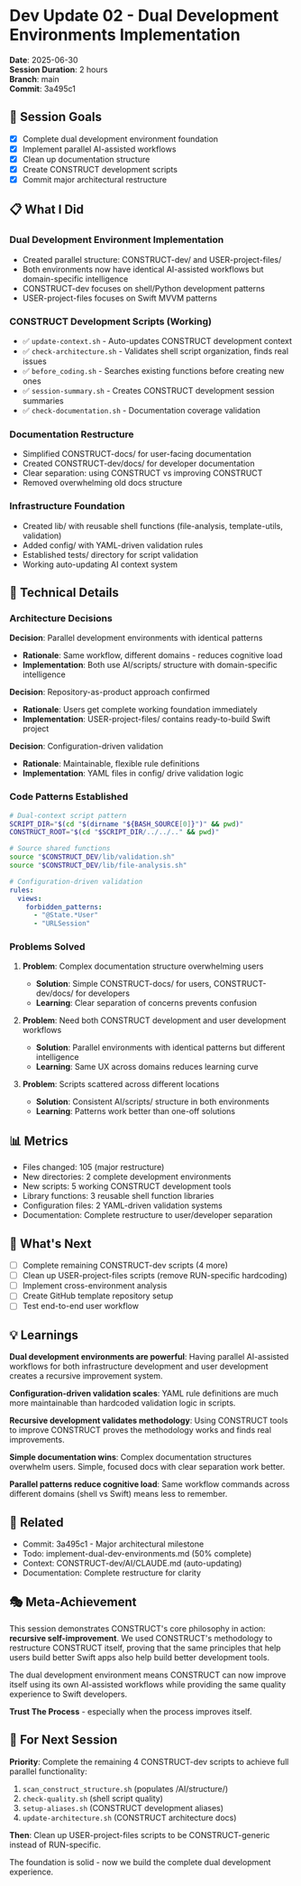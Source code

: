 # Dev Update 02 - Dual Development Environments Implementation

**Date**: 2025-06-30  
**Session Duration**: 2 hours  
**Branch**: main  
**Commit**: 3a495c1

## 🎯 Session Goals
- [x] Complete dual development environment foundation
- [x] Implement parallel AI-assisted workflows 
- [x] Clean up documentation structure
- [x] Create CONSTRUCT development scripts
- [x] Commit major architectural restructure

## 📋 What I Did

### Dual Development Environment Implementation
- Created parallel structure: CONSTRUCT-dev/ and USER-project-files/
- Both environments now have identical AI-assisted workflows but domain-specific intelligence
- CONSTRUCT-dev focuses on shell/Python development patterns
- USER-project-files focuses on Swift MVVM patterns

### CONSTRUCT Development Scripts (Working)
- ✅ `update-context.sh` - Auto-updates CONSTRUCT development context
- ✅ `check-architecture.sh` - Validates shell script organization, finds real issues
- ✅ `before_coding.sh` - Searches existing functions before creating new ones
- ✅ `session-summary.sh` - Creates CONSTRUCT development session summaries
- ✅ `check-documentation.sh` - Documentation coverage validation

### Documentation Restructure
- Simplified CONSTRUCT-docs/ for user-facing documentation
- Created CONSTRUCT-dev/docs/ for developer documentation
- Clear separation: using CONSTRUCT vs improving CONSTRUCT
- Removed overwhelming old docs structure

### Infrastructure Foundation
- Created lib/ with reusable shell functions (file-analysis, template-utils, validation)
- Added config/ with YAML-driven validation rules
- Established tests/ directory for script validation
- Working auto-updating AI context system

## 🔧 Technical Details

### Architecture Decisions

**Decision**: Parallel development environments with identical patterns
- **Rationale**: Same workflow, different domains - reduces cognitive load
- **Implementation**: Both use AI/scripts/ structure with domain-specific intelligence

**Decision**: Repository-as-product approach confirmed
- **Rationale**: Users get complete working foundation immediately
- **Implementation**: USER-project-files/ contains ready-to-build Swift project

**Decision**: Configuration-driven validation
- **Rationale**: Maintainable, flexible rule definitions
- **Implementation**: YAML files in config/ drive validation logic

### Code Patterns Established

```bash
# Dual-context script pattern
SCRIPT_DIR="$(cd "$(dirname "${BASH_SOURCE[0]}")" && pwd)"
CONSTRUCT_ROOT="$(cd "$SCRIPT_DIR/../../.." && pwd)"

# Source shared functions
source "$CONSTRUCT_DEV/lib/validation.sh"
source "$CONSTRUCT_DEV/lib/file-analysis.sh"
```

```yaml
# Configuration-driven validation
rules:
  views:
    forbidden_patterns:
      - "@State.*User"
      - "URLSession"
```

### Problems Solved

1. **Problem**: Complex documentation structure overwhelming users
   - **Solution**: Simple CONSTRUCT-docs/ for users, CONSTRUCT-dev/docs/ for developers
   - **Learning**: Clear separation of concerns prevents confusion

2. **Problem**: Need both CONSTRUCT development and user development workflows
   - **Solution**: Parallel environments with identical patterns but different intelligence
   - **Learning**: Same UX across domains reduces learning curve

3. **Problem**: Scripts scattered across different locations
   - **Solution**: Consistent AI/scripts/ structure in both environments
   - **Learning**: Patterns work better than one-off solutions

## 📊 Metrics
- Files changed: 105 (major restructure)
- New directories: 2 complete development environments
- New scripts: 5 working CONSTRUCT development tools
- Library functions: 3 reusable shell function libraries
- Configuration files: 2 YAML-driven validation systems
- Documentation: Complete restructure to user/developer separation

## 🚀 What's Next
- [ ] Complete remaining CONSTRUCT-dev scripts (4 more)
- [ ] Clean up USER-project-files scripts (remove RUN-specific hardcoding)
- [ ] Implement cross-environment analysis
- [ ] Create GitHub template repository setup
- [ ] Test end-to-end user workflow

## 💡 Learnings

**Dual development environments are powerful**: Having parallel AI-assisted workflows for both infrastructure development and user development creates a recursive improvement system.

**Configuration-driven validation scales**: YAML rule definitions are much more maintainable than hardcoded validation logic in scripts.

**Recursive development validates methodology**: Using CONSTRUCT tools to improve CONSTRUCT proves the methodology works and finds real improvements.

**Simple documentation wins**: Complex documentation structures overwhelm users. Simple, focused docs with clear separation work better.

**Parallel patterns reduce cognitive load**: Same workflow commands across different domains (shell vs Swift) means less to remember.

## 🔗 Related
- Commit: 3a495c1 - Major architectural milestone
- Todo: implement-dual-dev-environments.md (50% complete)
- Context: CONSTRUCT-dev/AI/CLAUDE.md (auto-updating)
- Documentation: Complete restructure for clarity

## 🎭 Meta-Achievement

This session demonstrates CONSTRUCT's core philosophy in action: **recursive self-improvement**. We used CONSTRUCT's methodology to restructure CONSTRUCT itself, proving that the same principles that help users build better Swift apps also help build better development tools.

The dual development environment means CONSTRUCT can now improve itself using its own AI-assisted workflows while providing the same quality experience to Swift developers.

**Trust The Process** - especially when the process improves itself.

## 🤖 For Next Session

**Priority**: Complete the remaining 4 CONSTRUCT-dev scripts to achieve full parallel functionality:
1. `scan_construct_structure.sh` (populates /AI/structure/)
2. `check-quality.sh` (shell script quality)  
3. `setup-aliases.sh` (CONSTRUCT development aliases)
4. `update-architecture.sh` (CONSTRUCT architecture docs)

**Then**: Clean up USER-project-files scripts to be CONSTRUCT-generic instead of RUN-specific.

The foundation is solid - now we build the complete dual development experience.